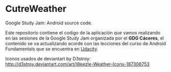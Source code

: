 # CutreWeather  
Google Study Jam: Android source code.

Este repositorio contiene el codigo de la aplicación que vamos realizando en las sesiones de la Google Study Jam organizada
por el **GDG Cáceres**, el contenido se va actualizando acorde con las lecciones del curso de Android Fundamentals que se 
encuentra en [Udacity](https://www.udacity.com/course/viewer#!/c-ud853/l-1395568821/m-1643858568).

Iconos usados de deviantart by D3stroy: http://d3stroy.deviantart.com/art/Weezle-Weather-Icons-187306753
